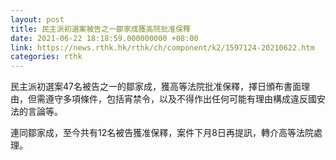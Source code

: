 ```yaml
---
layout: post
title: 民主派初選案被告之一鄒家成獲高院批准保釋
date: 2021-06-22 18:18:59.000000000 +08:00
link: https://news.rthk.hk/rthk/ch/component/k2/1597124-20210622.htm
categories: rthk
---
```


民主派初選案47名被告之一的鄒家成，獲高等法院批准保釋，擇日頒布書面理由，但需遵守多項條件，包括宵禁令，以及不得作出任何可能有理由構成違反國安法的言論等。

連同鄒家成，至今共有12名被告獲准保釋，案件下月8日再提訊，轉介高等法院處理。
